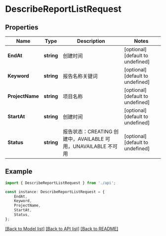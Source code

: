 # DescribeReportListRequest


## Properties

Name | Type | Description | Notes
------------ | ------------- | ------------- | -------------
**EndAt** | **string** | 创建时间 | [optional] [default to undefined]
**Keyword** | **string** | 报告名称关键词 | [optional] [default to undefined]
**ProjectName** | **string** | 项目名称 | [optional] [default to undefined]
**StartAt** | **string** | 创建时间 | [optional] [default to undefined]
**Status** | **string** | 报告状态：CREATING 创建中，AVAILABLE 可用，UNAVAILABLE 不可用 | [optional] [default to undefined]

## Example

```typescript
import { DescribeReportListRequest } from './api';

const instance: DescribeReportListRequest = {
    EndAt,
    Keyword,
    ProjectName,
    StartAt,
    Status,
};
```

[[Back to Model list]](../README.md#documentation-for-models) [[Back to API list]](../README.md#documentation-for-api-endpoints) [[Back to README]](../README.md)
